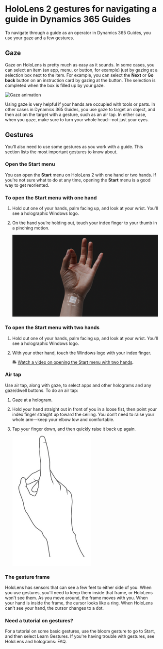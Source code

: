

# HoloLens 2 gestures for navigating a guide in Dynamics 365 Guides

To navigate through a guide as an operator in Dynamics 365 Guides, you use your gaze and a few gestures.

## Gaze

Gaze on HoloLens is pretty much as easy as it sounds. In some cases, you can select an item (an app, menu, or button, for example) 
just by gazing at a selection box next to the item. For example, you can select the **Next** or **Go back** button on an instruction card by gazing at the button. The selection is completed when the box is filled up by your gaze. 

![Gaze animation](media/gaze-animation.gif "Gaze animation")     
 
Using gaze is very helpful if your hands are occupied with tools or parts. In other cases in Dynamics 365 Guides, you use gaze to 
target an object, and then act on the target with a gesture, such as an air tap. In either case, when you gaze, make sure to turn 
your whole head—not just your eyes.

## Gestures

You’ll also need to use some gestures as you work with a guide. This section lists the most important gestures to know about.

### Open the Start menu

You can open the **Start** menu on HoloLens 2 with one hand or two hands. If you're not sure what to do at any time, opening the **Start** menu is a good way to get reoriented.

### To open the Start menu with one hand

1.	Hold out one of your hands, palm facing up, and look at your wrist. You’ll see a holographic Windows logo.

2.	On the hand you’re holding out, touch your index finger to your thumb in a pinching motion.
 
    ![Open Start menu with one hand](media/open-start-menu-one-hand.png "Open Start menu with one hand")

### To open the Start menu with two hands

1.	Hold out one of your hands, palm facing up, and look at your wrist. You’ll see a holographic Windows logo.

2.	With your other hand, touch the Windows logo with your index finger.

     ![Video camera graphic](media/video-camera.PNG) [Watch a video on opening the Start menu with two hands](https://www.microsoft.com/en-us/videoplayer/embed/RE3Wxng).
 
### Air tap

Use air tap, along with gaze, to select apps and other holograms and any gaze/dwell buttons. To do an air tap:

1.	Gaze at a hologram.

2.	Hold your hand straight out in front of you in a loose fist, then point your index finger straight up toward the ceiling. You don’t need to raise your whole arm—keep your elbow low and comfortable.

3.	Tap your finger down, and then quickly raise it back up again.

     ![Air tap animation](media/air-tap-animation.gif "Air tap animation")
 
### The gesture frame

HoloLens has sensors that can see a few feet to either side of you. When you use gestures, you'll need to keep them inside that frame, or HoloLens won't see them. As you move around, the frame moves with you. When your hand is inside the frame, the cursor looks like a ring. When HoloLens can't see your hand, the cursor changes to a dot.

### Need a tutorial on gestures?

For a tutorial on some basic gestures, use the bloom gesture to go to Start, and then select Learn Gestures. If you're having trouble with gestures, see HoloLens and holograms: FAQ.

